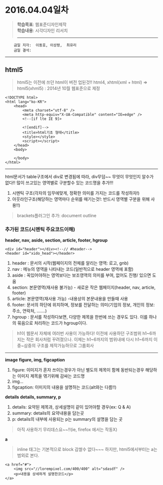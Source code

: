# 2016.04.04일차
> **학습목표**: 웹표준디자인제작  
    **학습내용**: 시각디자인 리서치<hr />
	
```
	금일 지각:  이동호, 이성령,  최유리
	금일 결석:
```
---
## html5
> html5는 이전에 쓰던 html이 버전 업된것!!
 html4, xhtml(xml + html) => html5(xhml5) : 2014년 10월 웹표준으로 제정

```
<!DOCTYPE html>
<html lang="ko-KR">
	<head>
		<meta charset="utf-8" />
		<meta http-equiv="X-UA-Compatible" content="IE=edge" />
		<!--[if lte IE 9]>
			
		<![endif]-->
		<title>html기초 형태</title>
		<style></style>
		<script></script>
	</head>
	<body>
		
	</body>
</html>
```
---
html문서가 table구조에서  div로 변경됨에 따라, div무덤~~ 무엇이 무엇인지 알수가 없다!!
많이 쓰고있는 영역별로 구분할수 있는 코드명을 추가!!!
1. 시멘틱 구조(각자의 임무에맞게, 정확한 의미를 가지는 코드를 작성하자!)
2. 아웃라인구조(해당하는 영역마다 순위를 매기는것!: 반드시 영역별 구분을 위해 사용!!)

>brackets플러그인 추가: document outline

### 추가된 코드(시멘틱 주요코드이해)
**header, nav, aside, section, article, footer,  hgroup**
```
<div id="header"></div><!--// #header-->
<header id="xido_head"></header>
```
1. header : 문서의 시작(웹페이지의 전체를 알리는 영역: 로고, gnb)
2. nav : 메뉴의 영역을 나타내는 코드(일반적으로 header 영역에 포함)
3. aside : 꼭있어야하는 영역보다는 보조영역의 의미를 부여, 없어도 진행/ 있으면 도움
4. section: 본문영역(재사용 불가능) - 새로운 작은 웹페이지(header, nav, article, footer)
5. article: 본문영역(재사용 가능) -내용상의 본문내용을 만들때 사용
6. footer: 문서의 하단에 위치하며, 정보를 전달하는 의미(기업의 정보, 개인의 정보: 주소, 연락처, .......)
7. hgroup : 문서를 작성하다보면, 다양한 제목을 한번에 쓰는 경우도 있다. 이를 하나의 묶음으로 처리하는 코드가 hgroup이다.


> h1이 웹문서 자체에 여러번 사용이 가능하다!
이전에 사용하던 구조범위 h1~6까지는 작은 회사처럼 꾸려졌으나.
이제는 h1~6까지의 범위내에 다시 h1~6까지 이중~삼중의 구조를 제작가능하므로 그룹회사  
	  
---
**image**
__figure, img, figcaption__

1. figure: 이미지가 혼자 쓰이는경우가 아닌 별도의 제목이 함께 동반되는경우
해당하는 이미지 제목을 엮기위해 감싸는 코드명
2. img...
3. figcaption: 이미지의 내용을 설명하는 코드(alt와는 다름!!)
 
**details**
__details, summary, p__
1. details: 요약된 제목과, 상세설명이 같이 있어야할 경우(ex: Q & A)
2. summary: details의 요약내용을 담는곳
3. p: details의 내부에 사용되는 p는 summary의 설명을 담는 곳
> 아직 사용하기 무리데스요~~!!(ie, firefox 에서는 작동X)

**a**
> inline 태그는 기본적으로 block 감쌀수 없다~~~
하지만, html5에서부터는 a는 범외로 본다. 


```
<a href="#">
	<img src="//lorempixel.com/400/400" alt="sdasdf" />
	<p>내용을 상세하게 설명한코드</p>
</a>
```













